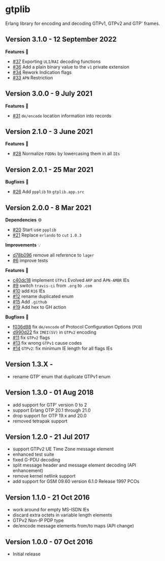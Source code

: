 gtplib
======

Erlang library for encoding and decoding GTPv1, GTPv2 and GTP' frames.

Version 3.1.0 - 12 September 2022
---------------------------

**Features** :rocket:
* [#37](https://github.com/travelping/gtplib/pull/37) Exporting `ULI`/`RAI` decoding functions
* [#36](https://github.com/travelping/gtplib/pull/36) Add a plain binary value to the `v1` private extension
* [#34](https://github.com/travelping/gtplib/pull/34) Rework Indication flags
* [#33](https://github.com/travelping/gtplib/pull/33) `APN` Restriction

Version 3.0.0 - 9 July 2021
---------------------------

**Features** :rocket:
* [#31](https://github.com/travelping/gtplib/pull/31) `de/encode` location information into records

Version 2.1.0 - 3 June 2021
---------------------------

**Features** :rocket:
* [#28](https://github.com/travelping/gtplib/pull/28) Normalize `FQDNs` by lowercasing them in all `IEs`

Version 2.0.1 - 25 Mar 2021
---------------------------
**Bugfixes** :bug:
* [#26](https://github.com/travelping/gtplib/pull/26) Add `ppplib` to `gtplib.app.src`

Version 2.0.0 - 8 Mar 2021
---------------------------

**Dependencies** :gear:
* [#20](https://github.com/travelping/gtplib/pull/20) Start use `ppplib`
* [#21](https://github.com/travelping/gtplib/pull/21) Replace `erlando` to `cut` `1.0.3`

**Improvements** :bulb:
* [d78b096](https://github.com/travelping/gtplib/commit/d78b09662f4735c25aa7da1b33d6ba13a52dc06f) remove all reference to `lager`
* [#6](https://github.com/travelping/gtplib/pull/6) improve tests

**Features** :rocket:
* [c40dc18](https://github.com/travelping/gtplib/commit/c40dc183f5c44d72f35e1d5622e33cf3e9342903) implement `GTPv1` Evolved `ARP` and A`PN-AMBR` IEs
* [#9](https://github.com/travelping/gtplib/pull/9) switch `travis-ci` from `.org` to `.com`
* [#10](https://github.com/travelping/gtplib/pull/10) add `R16` IEs
* [#12](https://github.com/travelping/gtplib/pull/12) rename duplicated enum
* [#15](https://github.com/travelping/gtplib/pull/15) Add `.github`
* [#19](https://github.com/travelping/gtplib/pull/19) Add hex to GH action

**Bugfixes** :bug:
* [f036d98](https://github.com/travelping/gtplib/commit/f036d98d2e01a1bde9f471d045cdb024adf80217) fix `de/encode` of Protocol Configuration Options (`PCO`)
* [d990d22](https://github.com/travelping/gtplib/commit/d990d22bbf8f209dfa8fa1f86b45bd18e6ea770b) fix `IMEI(SV)` in `GTPv2` encoding
* [#11](https://github.com/travelping/gtplib/pull/11) fix `GTPv2` flags
* [#13](https://github.com/travelping/gtplib/pull/13) fix wrong `GTPv1` cause codes
* [#14](https://github.com/travelping/gtplib/pull/14) `GTPv2`: fix minimum IE length for all flags IEs

Version 1.3.X -
---------------------------

* rename GTP' enum that duplicate GTPv1 enum

Version 1.3.0 - 01 Aug 2018
---------------------------

* add support for GTP' version 0 to 2
* support Erlang OTP 20.1 through 21.0
* drop support for OTP 19.x and 20.0
* removed tetrapak support

Version 1.2.0 - 21 Jul 2017
---------------------------

* support GTPv2 UE Time Zone message element
* enhanced test suite
* fixed G-PDU decoding
* split message header and message element decoding (API enhancement)
* remove kernel netlink support
* add support for GSM 09.60 version 6.1.0 Release 1997 PCOs

Version 1.1.0 - 21 Oct 2016
---------------------------

* work around for empty MS-ISDN IEs
* discard extra octets in variable length elements
* GTPv2 Non-IP PDP type
* de/encode message elements from/to maps (API change)

Version 1.0.0 - 07 Oct 2016
---------------------------

* Initial release
